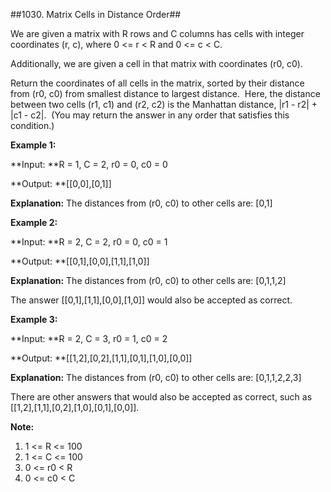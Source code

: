 ##1030. Matrix Cells in Distance Order##

We are given a matrix with R rows and C columns has cells with integer coordinates (r, c), where 0 &lt;= r &lt; R and 0 &lt;= c &lt; C.

Additionally, we are given a cell in that matrix with coordinates (r0, c0).

Return the coordinates of all cells in the matrix, sorted by their distance from (r0, c0) from smallest distance to largest distance.  Here, the distance between two cells (r1, c1) and (r2, c2) is the Manhattan distance, |r1 - r2| + |c1 - c2|.  (You may return the answer in any order that satisfies this condition.)

**Example 1:**

**Input: **R = 1, C = 2, r0 = 0, c0 = 0

**Output: **[[0,0],[0,1]]

**Explanation:** The distances from (r0, c0) to other cells are: [0,1]

**Example 2:**

**Input: **R = 2, C = 2, r0 = 0, c0 = 1

**Output: **[[0,1],[0,0],[1,1],[1,0]]

**Explanation:** The distances from (r0, c0) to other cells are: [0,1,1,2]

The answer [[0,1],[1,1],[0,0],[1,0]] would also be accepted as correct.

**Example 3:**

**Input: **R = 2, C = 3, r0 = 1, c0 = 2

**Output: **[[1,2],[0,2],[1,1],[0,1],[1,0],[0,0]]

**Explanation:** The distances from (r0, c0) to other cells are: [0,1,1,2,2,3]

There are other answers that would also be accepted as correct, such as [[1,2],[1,1],[0,2],[1,0],[0,1],[0,0]].

**Note:**

1. 1 &lt;= R &lt;= 100
2. 1 &lt;= C &lt;= 100
3. 0 &lt;= r0 &lt; R
4. 0 &lt;= c0 &lt; C
